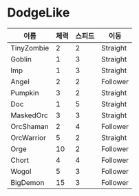 # DodgeLike
 

이름|체력|스피드|이동|
--|--|--|--|
TinyZombie | 2 | 2 | Straight
Goblin | 1 | 3 | Straight
Imp | 1 | 3 | Straight
Angel | 2 | 2 | Follower
Pumpkin | 3 | 2 | Straight
Doc | 1 | 5 | Straight
MaskedOrc | 3 | 3 | Straight
OrcShaman | 2 | 4 | Follower
OrcWarrior | 5 | 2 | Straight
Orge | 10 | 2 | Follower
Chort | 4 | 4 | Follower
Wogol | 5 | 3 | Follower
BigDemon | 15 | 3 | Follower